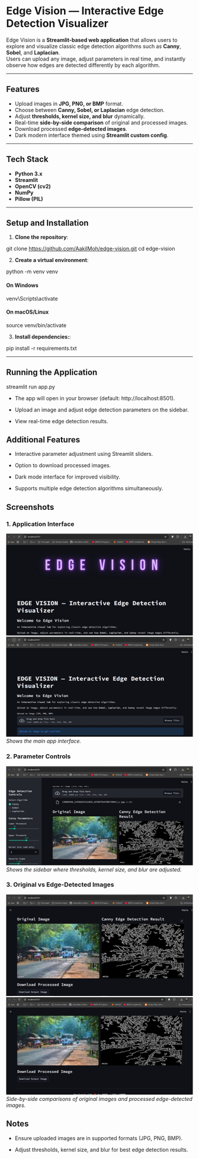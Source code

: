 # Edge Vision — Interactive Edge Detection Visualizer

Edge Vision is a **Streamlit-based web application** that allows users to explore and visualize classic edge detection algorithms such as **Canny**, **Sobel**, and **Laplacian**.  
Users can upload any image, adjust parameters in real time, and instantly observe how edges are detected differently by each algorithm.

---

## Features
- Upload images in **JPG, PNG, or BMP** format.
- Choose between **Canny, Sobel, or Laplacian** edge detection.
- Adjust **thresholds, kernel size, and blur** dynamically.
- Real-time **side-by-side comparison** of original and processed images.
- Download processed **edge-detected images**.
- Dark modern interface themed using **Streamlit custom config**.

---

## Tech Stack

- **Python 3.x**
- **Streamlit**
- **OpenCV (cv2)**
- **NumPy**
- **Pillow (PIL)**

---

## Setup and Installation

1. **Clone the repository**:

git clone https://github.com/AakilMoh/edge-vision.git
cd edge-vision

2. **Create a virtual environment**:

python -m venv venv
#### On Windows
venv\Scripts\activate
#### On macOS/Linux
source venv/bin/activate

3. **Install dependencies:**:

pip install -r requirements.txt

---

## Running the Application

streamlit run app.py

- The app will open in your browser (default: http://localhost:8501).

- Upload an image and adjust edge detection parameters on the sidebar.

- View real-time edge detection results.

## Additional Features

- Interactive parameter adjustment using Streamlit sliders.

- Option to download processed images.

- Dark mode interface for improved visibility.

- Supports multiple edge detection algorithms simultaneously.

## Screenshots

### 1. Application Interface
![Interface 1](assets/UI1.jpg)
![Interface 2](assets/UI2.jpg)
*Shows the main app interface.*

### 2. Parameter Controls
![Controls](assets/Edge_Detection_Controls.jpg)
*Shows the sidebar where thresholds, kernel size, and blur are adjusted.*

### 3. Original vs Edge-Detected Images
![Output 1](assets/Output1.jpg)
![Output 2](assets/output2.jpg)
*Side-by-side comparisons of original images and processed edge-detected images.*

## Notes

- Ensure uploaded images are in supported formats (JPG, PNG, BMP).

- Adjust thresholds, kernel size, and blur for best edge detection results.
